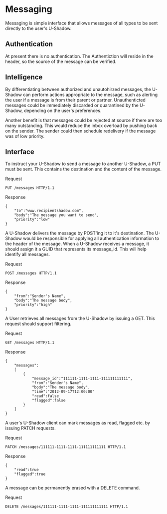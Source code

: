 # Messaging

Messaging is simple interface that allows messages of all types to be sent directly to the user's U-Shadow. 

## Authentication ##

At present there is no authentication. The Authentiction will reside in the header, so the source of the message can be verified.

## Intelligence ##

By differentiating between authorized and unautohirzed messages, the U-Shadow can perform actions appropriate to the message, such as alerting the user if a message is from their parent or partner. Unauthenticted messages could be immediately discarded or quarantined by the U-Shadow, depending on the user's preferences.

Another benefit is that messages could be rejected at source if there are too many outstanding. This would reduce the inbox overload by pushing back on the sender. The sender could then schedule redelivery if the message was of low priority.



## Interface ##

To instruct your U-Shadow to send a message to another U-Shadow, a PUT must be sent. This contains the destination and the content of the message.

Request 

	PUT /messages HTTP/1.1

Response

	{
		"to":"www.recipientshadow.com",
		"body":"The message you want to send",
		"priority":"low"
	}

A U-Shadow delivers the message by POST'ing it to it's destination. The U-Shadow would be responsible for applying all authentication information to the header of the message. When a U-Shadow receives a message, it should assign it a GUID that represents its message_id. This will help identify all messages.

Request

    POST /messages HTTP/1.1

Response

    {
		"from":"Sender's Name",
		"body":"The message body",
		"priority":"high"
	}

A User retrieves all messages from the U-Shadow by issuing a GET. This request should support filtering.

Request
	
	GET /messages HTTP/1.1

Response

	{
		"messages": 
		[
			{
				"message_id":"111111-1111-1111-111111111111",
				"from":"Sender's Name",
				"body":"The message body",
				"time":"2012-09-17T12:00:00"
				"read":false
				"flagged":false
			}
		]
	}

A user's U-Shadow client can mark messages as read, flagged etc. by issuing PATCH requests.

Request

	PATCH /messages/111111-1111-1111-111111111111 HTTP/1.1

Response

	{
		"read":true
		"flagged":true
	}

A message can be permanently erased with a DELETE command.

Request

	DELETE /messages/111111-1111-1111-111111111111 HTTP/1.1



